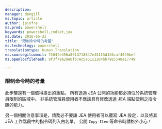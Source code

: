 ```yaml
---
description: 
manager: dongill
ms.topic: article
author: jpjofre
ms.prod: powershell
keywords: powershell,cmdlet,jea
ms.date: 2016-06-22
title: "限制命令時的考量"
ms.technology: powershell
translationtype: Human Translation
ms.sourcegitcommit: 7504fe496a8913718847e45115d126caf4049bef
ms.openlocfilehash: 9f3f79a29e0fb7ec5a5111284bb7985548e17749

---
```


### 限制命令時的考量
此步驟還有一個值得提出的重點。
所有透過 JEA 公開的功能都必須位於系統管理員限制的區域中。
非系統管理員使用者不應該具有修改透過 JEA 端點使用之指令碼的能力。

另一個相關注意事項是，請務必不要讓 JEA 使用者可以覆寫 JEA 設定，以及將其 JEA 工作階段中的指令碼列入白名單。
公開 `Copy-Item` 等命令時請格外小心！




<!--HONumber=Jul16_HO1-->


